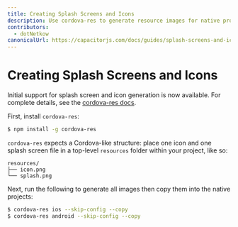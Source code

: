```yaml
---
title: Creating Splash Screens and Icons
description: Use cordova-res to generate resource images for native projects
contributors:
  - dotNetkow
canonicalUrl: https://capacitorjs.com/docs/guides/splash-screens-and-icons
---
```


# Creating Splash Screens and Icons

Initial support for splash screen and icon generation is now available. For complete details, see the [cordova-res docs](https://github.com/ionic-team/cordova-res).

First, install `cordova-res`:

```bash
$ npm install -g cordova-res
```

`cordova-res` expects a Cordova-like structure: place one icon and one splash screen file in a top-level `resources` folder within your project, like so:

```
resources/
├── icon.png
└── splash.png
```

Next, run the following to generate all images then copy them into the native projects:

```bash
$ cordova-res ios --skip-config --copy
$ cordova-res android --skip-config --copy
```
